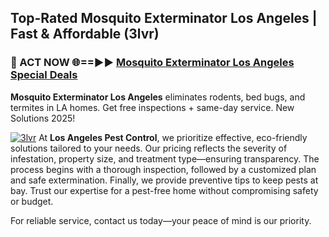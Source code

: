 ## Top-Rated Mosquito Exterminator Los Angeles | Fast & Affordable (3lvr)

<h3>🐜 ACT NOW 🌐==►► <a href="https://tinyurl.com/yc7vsfwc" rel="nofollow">Mosquito Exterminator Los Angeles Special Deals</a></h3>

**Mosquito Exterminator Los Angeles** eliminates rodents, bed bugs, and termites in LA homes. Get free inspections + same-day service. New Solutions 2025!

[![3lvr](https://i.imgur.com/1VzRXn8.jpeg)](https://tinyurl.com/yc7vsfwc)
At **Los Angeles Pest Control**, we prioritize effective, eco-friendly solutions tailored to your needs. Our pricing reflects the severity of infestation, property size, and treatment type—ensuring transparency. The process begins with a thorough inspection, followed by a customized plan and safe extermination. Finally, we provide preventive tips to keep pests at bay. Trust our expertise for a pest-free home without compromising safety or budget.  

For reliable service, contact us today—your peace of mind is our priority.